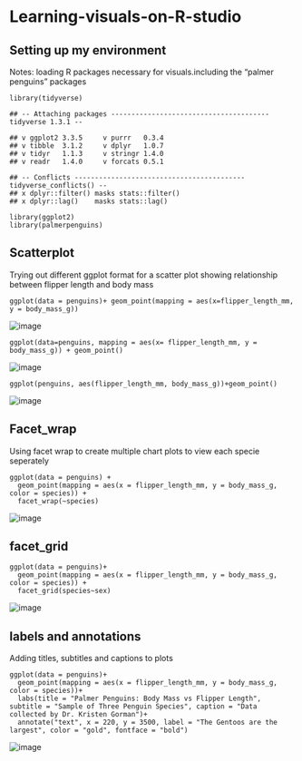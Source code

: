 # Learning-visuals-on-R-studio
## Setting up my environment

Notes: loading R packages necessary for visuals.including the “palmer
penguins” packages

    library(tidyverse)

    ## -- Attaching packages --------------------------------------- tidyverse 1.3.1 --

    ## v ggplot2 3.3.5     v purrr   0.3.4
    ## v tibble  3.1.2     v dplyr   1.0.7
    ## v tidyr   1.1.3     v stringr 1.4.0
    ## v readr   1.4.0     v forcats 0.5.1

    ## -- Conflicts ------------------------------------------ tidyverse_conflicts() --
    ## x dplyr::filter() masks stats::filter()
    ## x dplyr::lag()    masks stats::lag()

    library(ggplot2)
    library(palmerpenguins)

## Scatterplot

Trying out different ggplot format for a scatter plot showing
relationship between flipper length and body mass

    ggplot(data = penguins)+ geom_point(mapping = aes(x=flipper_length_mm, y = body_mass_g))

![image](https://user-images.githubusercontent.com/86573734/128097387-363a8c71-b05c-4c94-b9d0-98205cd76bcc.png)


    ggplot(data=penguins, mapping = aes(x= flipper_length_mm, y = body_mass_g)) + geom_point()

 ![image](https://user-images.githubusercontent.com/86573734/128097465-8220c22b-68e7-4f5d-b8f7-d557b3c2d901.png)

    ggplot(penguins, aes(flipper_length_mm, body_mass_g))+geom_point()
    
![image](https://user-images.githubusercontent.com/86573734/128097479-790db66b-8357-448b-8420-76b46c2b5467.png)


## Facet\_wrap

Using facet wrap to create multiple chart plots to view each specie
seperately

    ggplot(data = penguins) +
      geom_point(mapping = aes(x = flipper_length_mm, y = body_mass_g, color = species)) + 
      facet_wrap(~species)

![image](https://user-images.githubusercontent.com/86573734/128097528-eedfa6a6-75c9-431e-8479-934f28651478.png)


## facet\_grid

    ggplot(data = penguins)+
      geom_point(mapping = aes(x = flipper_length_mm, y = body_mass_g, color = species)) +
      facet_grid(species~sex)

![image](https://user-images.githubusercontent.com/86573734/128097597-dbbef80a-c09d-444d-93c9-382ddf599478.png)


## labels and annotations

Adding titles, subtitles and captions to plots

    ggplot(data = penguins)+
      geom_point(mapping = aes(x = flipper_length_mm, y = body_mass_g, color = species))+
      labs(title = "Palmer Penguins: Body Mass vs Flipper Length", subtitle = "Sample of Three Penguin Species", caption = "Data collected by Dr. Kristen Gorman")+
      annotate("text", x = 220, y = 3500, label = "The Gentoos are the largest", color = "gold", fontface = "bold")
![image](https://user-images.githubusercontent.com/86573734/128097636-bf7a3e75-9480-44a3-8e09-fcb59fccaa29.png)

